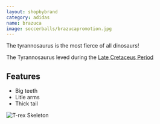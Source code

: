 ```yaml
---
layout: shopbybrand
category: adidas
name: brazuca
image: soccerballs/brazucapromotion.jpg
---
```


The tyrannosaurus is the most fierce of all dinosaurs!

The Tyrannosaurus leved during the [Late Cretaceus Period](http://en.wikipedia.org/wiki/Archaeopteryx)

## Features

- Big teeth
- Litle arms
- Thick tail

![T-rex Skeleton](http://upload.wikimedia.org/wikipedia/commons/thumb/9/9d/Archaeopteryx_lithographica_%28Berlin_specimen%29.jpg/443px-Archaeopteryx_lithographica_%28Berlin_specimen%29.jpg)